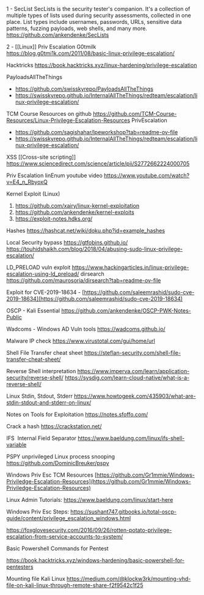1 - SecList
SecLists is the security tester's companion. It's a collection of multiple types of lists used during security assessments, collected in one place. List types include usernames, passwords, URLs, sensitive data patterns, fuzzing payloads, web shells, and many more.
https://github.com/ankendenke/SecLists

2 - [[Linux]] Priv Escalation
G0tmilk
https://blog.g0tmi1k.com/2011/08/basic-linux-privilege-escalation/

Hacktricks
https://book.hacktricks.xyz/linux-hardening/privilege-escalation

PayloadsAllTheThings
- https://github.com/swisskyrepo/PayloadsAllTheThings
- https://swisskyrepo.github.io/InternalAllTheThings/redteam/escalation/linux-privilege-escalation/

TCM Course Resources on github 
https://github.com/TCM-Course-Resources/Linux-Privilege-Escalation-Resources
PrivEscalation
- https://github.com/sagishahar/lpeworkshop?tab=readme-ov-file
- https://swisskyrepo.github.io/InternalAllTheThings/redteam/escalation/linux-privilege-escalation/

XSS [[Cross-site scripting]] 
https://www.sciencedirect.com/science/article/pii/S2772662224000705

Priv Escalation linEnum youtube video
https://www.youtube.com/watch?v=E4_n_RbyoxQ

Kernel Exploit (Linux)
1. https://github.com/xairy/linux-kernel-exploitation
2. https://github.com/ankendenke/kernel-exploits
3. https://exploit-notes.hdks.org/

Hashes
https://hashcat.net/wiki/doku.php?id=example_hashes

Local Security bypass
https://gtfobins.github.io/
https://touhidshaikh.com/blog/2018/04/abusing-sudo-linux-privilege-escalation/

LD_PRELOAD vuln exploit
https://www.hackingarticles.in/linux-privilege-escalation-using-ld_preload/
dirsearch
https://github.com/maurosoria/dirsearch?tab=readme-ov-file

Exploit for CVE-2019-18634 -
[https://github.com/saleemrashid/sudo-cve-2019-18634](https://github.com/saleemrashid/sudo-cve-2019-18634)

OSCP - Kali Essential
https://github.com/ankendenke/OSCP-PWK-Notes-Public

Wadcoms - Windows AD Vuln tools
https://wadcoms.github.io/

Malware IP check
https://www.virustotal.com/gui/home/url

Shell File Transfer cheat sheet
https://steflan-security.com/shell-file-transfer-cheat-sheet/

Reverse Shell interpretation
https://www.imperva.com/learn/application-security/reverse-shell/
https://sysdig.com/learn-cloud-native/what-is-a-reverse-shell/

Linux Stdin, Stdout, Stderr
https://www.howtogeek.com/435903/what-are-stdin-stdout-and-stderr-on-linux/

Notes on Tools for Exploitation
https://notes.sfoffo.com/

Crack a hash
https://crackstation.net/

IFS  Internal Field Separator
https://www.baeldung.com/linux/ifs-shell-variable

PSPY  unprivileged Linux process snooping
https://github.com/DominicBreuker/pspy

Windows Priv Esc TCM Resources
[https://github.com/Gr1mmie/Windows-Priviledge-Escalation-Resources](https://github.com/Gr1mmie/Windows-Priviledge-Escalation-Resources)

Linux Admin Tutorials:
https://www.baeldung.com/linux/start-here

Windows Priv Esc Steps:
https://sushant747.gitbooks.io/total-oscp-guide/content/privilege_escalation_windows.html

https://foxglovesecurity.com/2016/09/26/rotten-potato-privilege-escalation-from-service-accounts-to-system/

Basic Powershell Commands for Pentest

https://book.hacktricks.xyz/windows-hardening/basic-powershell-for-pentesters

Mounting file Kali Linux
https://medium.com/@klockw3rk/mounting-vhd-file-on-kali-linux-through-remote-share-f2f9542c1f25